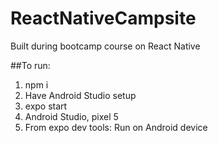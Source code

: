 # ReactNativeCampsite

Built during bootcamp course on React Native

##To run:
1. npm i
2. Have Android Studio setup
3. expo start
4. Android Studio, pixel 5
5. From expo dev tools: Run on Android device
